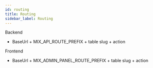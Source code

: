 ```yaml
---
id: routing
title: Routing
sidebar_label: Routing
---
```


Backend
 - BaseUrl + MIX_API_ROUTE_PREFIX + table slug + action

Frontend
 - BaseUrl + MIX_ADMIN_PANEL_ROUTE_PREFIX + table slug + action